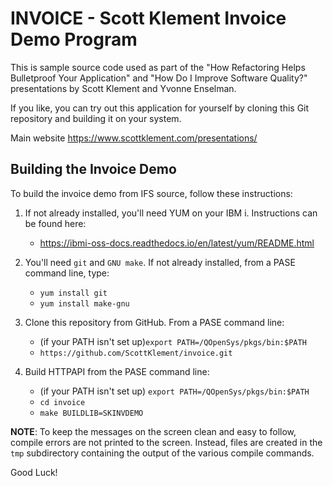 # INVOICE - Scott Klement Invoice Demo Program

This is sample source code used as part of the "How Refactoring Helps Bulletproof Your Application" and "How Do I Improve Software Quality?" presentations by Scott Klement and Yvonne Enselman.

If you like, you can try out this application for yourself by cloning this Git repository and building it on your system.

Main website https://www.scottklement.com/presentations/

Building the Invoice Demo
---------------------------------------------------------------------
To build the invoice demo from IFS source, follow these instructions:

  1) If not already installed, you'll need YUM on your IBM i. Instructions can be found here:
       - https://ibmi-oss-docs.readthedocs.io/en/latest/yum/README.html

  2) You'll need `git` and `GNU make`. If not already installed, from a PASE command line, type:
       - `yum install git`
       - `yum install make-gnu`

  3) Clone this repository from GitHub. From a PASE command line:
       - (if your PATH isn't set up)`export PATH=/QOpenSys/pkgs/bin:$PATH` 
       - `https://github.com/ScottKlement/invoice.git`

  4) Build HTTPAPI from the PASE command line:
       - (if your PATH isn't set up) `export PATH=/QOpenSys/pkgs/bin:$PATH`
       - `cd invoice`
       - `make BUILDLIB=SKINVDEMO`

**NOTE**: To keep the messages on the screen clean and easy to follow, compile errors are not printed to the screen. Instead, files are created in the `tmp` subdirectory containing the output of the various compile commands.

Good Luck!
